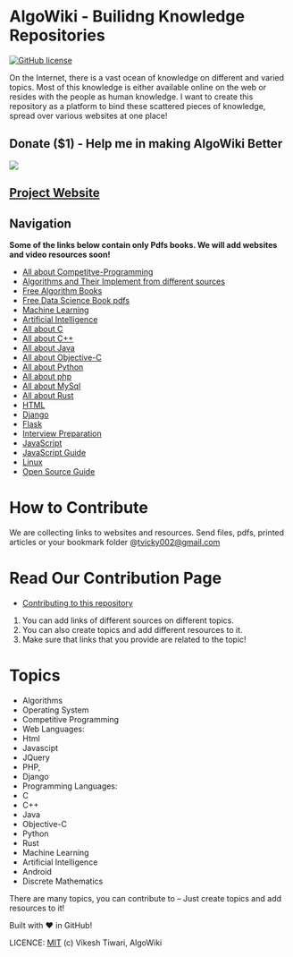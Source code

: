 AlgoWiki - Builidng Knowledge Repositories
============================================
[![GitHub license](https://img.shields.io/badge/license-MIT-blue.svg)](https://raw.githubusercontent.com/vicky002/AlgoWiki/gh-pages/LICENSE)


On the Internet, there is a vast ocean of knowledge on different and varied topics. Most of this knowledge is either available online on the web or resides with the people as human knowledge. I want to create this repository as a platform to bind these scattered pieces of knowledge, spread over various websites at one place! 

## Donate ($1) - Help me in making AlgoWiki Better
[<img src="https://www.paypalobjects.com/webstatic/mktg/logo/AM_mc_vs_dc_ae.jpg">](https://www.paypal.me/vikeshtiwari/1)



## [Project Website](http://www.algowiki.in/)

## Navigation

**Some of the links below contain only Pdfs books. We will add websites and video resources soon!**

* [All about Competitve-Programming](https://github.com/vicky002/AlgoWiki/blob/35ba2bc1ff92673eea81dc6eda8bb476719f00b5/Competitive-Programming/Competitive-Programming.md)
* [Algorithms and Their Implement from different sources](https://github.com/vicky002/AlgoWiki/blob/gh-pages/Algorithms/Sources.md)
* [Free Algorithm Books](https://github.com/vicky002/AlgoWiki/blob/gh-pages/Free-Books/Algorithms-Data_Structures.md)
* [Free Data Science Book pdfs](https://github.com/vicky002/AlgoWiki/blob/gh-pages/Free-Books/Data%20Science.md)
* [Machine Learning](https://github.com/vicky002/AlgoWiki/blob/gh-pages/Machine-Learning/Sources.md)
* [Artificial Intelligence](https://github.com/vicky002/AlgoWiki/blob/gh-pages/Artifical_Intelligence/resources.md)
* [All about C](https://github.com/vicky002/AlgoWiki/blob/gh-pages/C/sources.md)
* [All about C++](https://github.com/vicky002/AlgoWiki/blob/gh-pages/C_plus_plus/resources.md)
* [All about Java](https://github.com/vicky002/AlgoWiki/blob/gh-pages/java/Java_Resources.md)
* [All about Objective-C](https://github.com/vicky002/AlgoWiki/blob/gh-pages/Objective_C/sources.md)
* [All about Python](https://github.com/vicky002/AlgoWiki/blob/gh-pages/python/resources.md)
* [All about php](https://github.com/vicky002/AlgoWiki/blob/gh-pages/PHP/php_resources.md)
* [All about MySql](https://github.com/vicky002/AlgoWiki/blob/gh-pages/MySql/mysql_resources.md)
* [All about Rust](https://github.com/vicky002/AlgoWiki/blob/gh-pages/Rust/rust_resources.md)
* [HTML](https://github.com/vicky002/AlgoWiki/blob/gh-pages/HTML_CSS/html_resources.md)
* [Django](https://github.com/vicky002/AlgoWiki/blob/gh-pages/Django/resources.md)
* [Flask](https://github.com/vicky002/AlgoWiki/blob/gh-pages/Flask/flask_resources.md)
* [Interview Preparation](https://github.com/vicky002/AlgoWiki/blob/gh-pages/Interviews/resources.md)
* [JavaScript](https://github.com/vicky002/AlgoWiki/blob/gh-pages/JAVASCRIPT/resources.md)
* [JavaScript Guide](https://github.com/airbnb/javascript/blob/master/README.md)
* [Linux](https://github.com/vicky002/AlgoWiki/tree/gh-pages/Linux)
* [Open Source Guide](https://opensource.guide/)

How to Contribute
==================
We are collecting links to websites and resources. Send files, pdfs, printed articles or your bookmark folder @tvicky002@gmail.com 

Read Our Contribution Page
=======================
* [Contributing to this repository](https://github.com/vicky002/Wiki_Knowledge/wiki/Contribution)
1. You can add links of different sources on different topics.
2. You can also create topics and add different resources to it.
3. Make sure that links that you provide are related to the topic!

Topics
======
- Algorithms
- Operating System
- Competitive Programming
- Web Languages:
 -  Html
 -  Javascipt
 -  JQuery
 -  PHP, 
 -  Django
- Programming Languages:
 - C
 - C++
 - Java
 - Objective-C
 - Python
 - Rust
- Machine Learning
- Artificial Intelligence
- Android
- Discrete Mathematics

There are many topics, you can contribute to – Just create topics and add resources to it!

Built with :heart: in GitHub! 

LICENCE: [MIT](https://github.com/vicky002/AlgoWiki/blob/gh-pages/LICENSE) (c) Vikesh Tiwari, AlgoWiki
